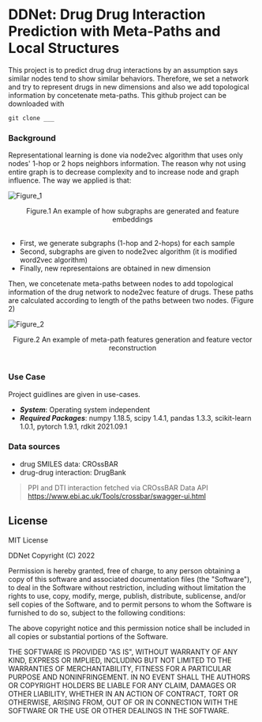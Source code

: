 # DDNet: Drug Drug Interaction Prediction with Meta-Paths and Local Structures

This project is to predict drug drug interactions by an assumption says similar nodes tend to show similar behaviors. Therefore, we set a network and try to represent drugs in new dimensions and also we add topological information by concetenate meta-paths. This github project can be downloaded with 

```
git clone ___
```

### Background
Representational learning is done via node2vec algorithm that uses only nodes' 1-hop or 2 hops neighbors information. The reason why not using entire graph is to decrease complexity and to increase node and graph influence. The way we applied is that:


![Figure_1](https://user-images.githubusercontent.com/37181660/175314027-792efa16-e895-48ad-a182-b4667ea996aa.svg)
<div align="center"> Figure.1 An example of how subgraphs are generated and feature embeddings </div>
<br/>

 - First, we generate subgraphs (1-hop and 2-hops) for each sample
 - Second, subgraphs are given to node2vec algorithm (it is modified word2vec algorithm)
 - Finally, new representaions are obtained in new dimension

Then, we concetenate meta-paths between nodes to add topological information of the drug network to node2vec feature of drugs. These paths are calculated according to length of the paths between two nodes. (Figure 2)

![Figure_2](https://user-images.githubusercontent.com/37181660/175314066-e42a1b6d-5a9f-494d-ba6e-f60e32b54779.svg)
<div align="center"> Figure.2 An example of meta-path features generation and feature vector reconstruction </div>
<br/>


### Use Case

Project guidlines are given in use-cases.

- ***System***: Operating system independent<br>
- ***Required Packages***: numpy 1.18.5, scipy 1.4.1, pandas 1.3.3, scikit-learn 1.0.1, pytorch 1.9.1, rdkit 2021.09.1


### Data sources
- drug SMILES data: CROssBAR
- drug-drug interaction: DrugBank

>PPI and DTI interaction fetched via CROssBAR Data API<br>
>https://www.ebi.ac.uk/Tools/crossbar/swagger-ui.html

## License

MIT License

DDNet Copyright (C) 2022

Permission is hereby granted, free of charge, to any person obtaining a copy of this software and associated documentation files (the "Software"), to deal in the Software without restriction, including without limitation the rights to use, copy, modify, merge, publish, distribute, sublicense, and/or sell copies of the Software, and to permit persons to whom the Software is furnished to do so, subject to the following conditions:

The above copyright notice and this permission notice shall be included in all copies or substantial portions of the Software.

THE SOFTWARE IS PROVIDED "AS IS", WITHOUT WARRANTY OF ANY KIND, EXPRESS OR IMPLIED, INCLUDING BUT NOT LIMITED TO THE WARRANTIES OF MERCHANTABILITY, FITNESS FOR A PARTICULAR PURPOSE AND NONINFRINGEMENT. IN NO EVENT SHALL THE AUTHORS OR COPYRIGHT HOLDERS BE LIABLE FOR ANY CLAIM, DAMAGES OR OTHER LIABILITY, WHETHER IN AN ACTION OF CONTRACT, TORT OR OTHERWISE, ARISING FROM, OUT OF OR IN CONNECTION WITH THE SOFTWARE OR THE USE OR OTHER DEALINGS IN THE SOFTWARE.
